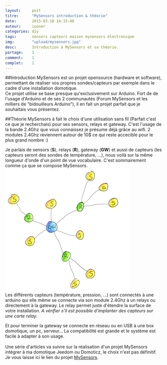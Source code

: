 ```yaml
---
layout: 	post
titre:  	"MySensors introduction & théorie"
date:   	2015-03-18 14:15:48
auteur: 	iooner
categories: diy
tags:		sensors capteurs maison mysensors électronique		
img: 		"upload/mysensors.jpg"
desc:		Introduction à MySensors et sa théorie.
partage:	1
comment:	1
complet:	1
---
```


##Introduction
MySensors est un projet opensource (hardware et software), permettant de réaliser vos propres sondes/capteurs par exemple dans le cadre d'une installation domotique.  
Ce projet utilise se base presque qu'exclusivement sur Arduino. Fort de de l'usage d'Arduino et de ses 2 communautés (Forum MySensors et les milliers de "bidouilleurs Arduino"), il en fait un projet parfait que je souhaitais vous présentez.  

##Théorie
MySensors à fait le choix d'une utilisation sans fil (Parfait c'est ce que je recherchais) pour ses sensors, relays et gateway. C'est l'usage de la bande 2.4Ghz que vous connaissez je présume déjà grâce au wifi. 2 modules 2.4Ghz reviennent autour de 10$ ce qui reste accecible pour le plus grand nombre :)  

Je parlais de sensors (**S**), relays (**R**), gateway (**GW**) et aussi de capteurs (les capteurs seront des sondes de température, ...), nous voilà sur la même longueur d'onde d'un point de vue vocabulaire. C'est sommairement comme ça que se compose MySensors.  
<img class="img-responsive" src="/img/upload/network_ms.png" alt="">  
Les différents capteurs (température, pression, ...) sont connectés à une arduino qui elle même se connecte via son module 2.4Ghz à un relays ou directement à la gateway. Le relay permet juste d'étendre la surface de votre installation. *A vérifier s'il est possible d'implanter des capteurs sur une carte relay.*  

Et pour terminer la gateway se connecte en réseau ou en USB à une box domotique, un pc, serveur... La compatibilité est grande et le système est facile à adapter à son usage.
<br /><br />
Une série d'articles va suivre sur la réalisation d'un projet MySensors intégrer à ma domotique Jeedom ou Domoticz, le choix n'est pas définitif. Je vous laisse ici le lien du projet [MySensors][ms].


[ms]:	http://www.mysensors.org/